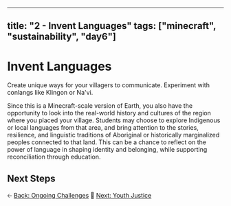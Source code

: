 ---

title: "2 - Invent Languages"
tags: ["minecraft", "sustainability", "day6"]
----------------------------------------------

# Invent Languages

Create unique ways for your villagers to communicate. Experiment with conlangs like Klingon or Na'vi.

Since this is a Minecraft-scale version of Earth, you also have the opportunity to look into the real-world history and cultures of the region where you placed your village. Students may choose to explore Indigenous or local languages from that area, and bring attention to the stories, resilience, and linguistic traditions of Aboriginal or historically marginalized peoples connected to that land. This can be a chance to reflect on the power of language in shaping identity and belonging, while supporting reconciliation through education.

## Next Steps

🡠 [Back: Ongoing Challenges](/sustainability_lab/Day-6/00_ongoing_challenges)
🤠 [Next: Youth Justice](/sustainability_lab/Day-6/02_youth_justice)
